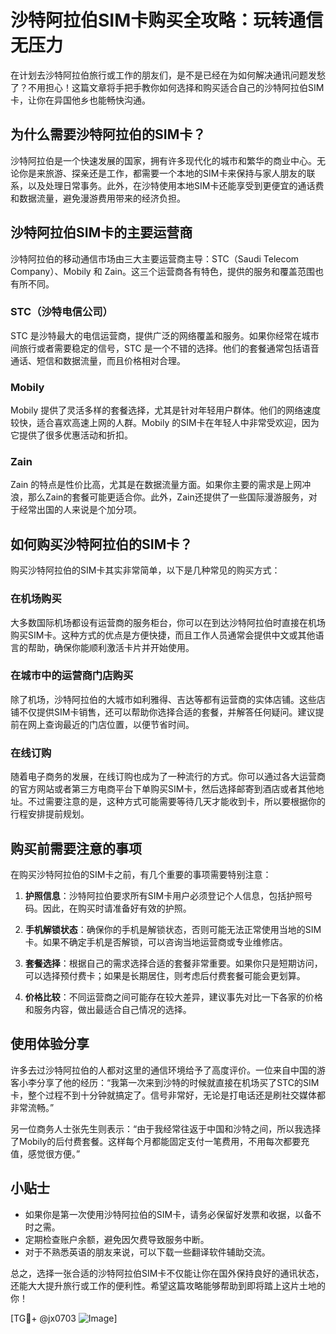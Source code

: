 # 沙特阿拉伯SIM卡购买全攻略：玩转通信无压力

在计划去沙特阿拉伯旅行或工作的朋友们，是不是已经在为如何解决通讯问题发愁了？不用担心！这篇文章将手把手教你如何选择和购买适合自己的沙特阿拉伯SIM卡，让你在异国他乡也能畅快沟通。

## 为什么需要沙特阿拉伯的SIM卡？

沙特阿拉伯是一个快速发展的国家，拥有许多现代化的城市和繁华的商业中心。无论你是来旅游、探亲还是工作，都需要一个本地的SIM卡来保持与家人朋友的联系，以及处理日常事务。此外，在沙特使用本地SIM卡还能享受到更便宜的通话费和数据流量，避免漫游费用带来的经济负担。

## 沙特阿拉伯SIM卡的主要运营商

沙特阿拉伯的移动通信市场由三大主要运营商主导：STC（Saudi Telecom Company）、Mobily 和 Zain。这三个运营商各有特色，提供的服务和覆盖范围也有所不同。

### STC（沙特电信公司）

STC 是沙特最大的电信运营商，提供广泛的网络覆盖和服务。如果你经常在城市间旅行或者需要稳定的信号，STC 是一个不错的选择。他们的套餐通常包括语音通话、短信和数据流量，而且价格相对合理。

### Mobily

Mobily 提供了灵活多样的套餐选择，尤其是针对年轻用户群体。他们的网络速度较快，适合喜欢高速上网的人群。Mobily 的SIM卡在年轻人中非常受欢迎，因为它提供了很多优惠活动和折扣。

### Zain

Zain 的特点是性价比高，尤其是在数据流量方面。如果你主要的需求是上网冲浪，那么Zain的套餐可能更适合你。此外，Zain还提供了一些国际漫游服务，对于经常出国的人来说是个加分项。

## 如何购买沙特阿拉伯的SIM卡？

购买沙特阿拉伯的SIM卡其实非常简单，以下是几种常见的购买方式：

### 在机场购买

大多数国际机场都设有运营商的服务柜台，你可以在到达沙特阿拉伯时直接在机场购买SIM卡。这种方式的优点是方便快捷，而且工作人员通常会提供中文或其他语言的帮助，确保你能顺利激活卡片并开始使用。

### 在城市中的运营商门店购买

除了机场，沙特阿拉伯的大城市如利雅得、吉达等都有运营商的实体店铺。这些店铺不仅提供SIM卡销售，还可以帮助你选择合适的套餐，并解答任何疑问。建议提前在网上查询最近的门店位置，以便节省时间。

### 在线订购

随着电子商务的发展，在线订购也成为了一种流行的方式。你可以通过各大运营商的官方网站或者第三方电商平台下单购买SIM卡，然后选择邮寄到酒店或者其他地址。不过需要注意的是，这种方式可能需要等待几天才能收到卡，所以要根据你的行程安排提前规划。

## 购买前需要注意的事项

在购买沙特阿拉伯的SIM卡之前，有几个重要的事项需要特别注意：

1. **护照信息**：沙特阿拉伯要求所有SIM卡用户必须登记个人信息，包括护照号码。因此，在购买时请准备好有效的护照。
   
2. **手机解锁状态**：确保你的手机是解锁状态，否则可能无法正常使用当地的SIM卡。如果不确定手机是否解锁，可以咨询当地运营商或专业维修店。

3. **套餐选择**：根据自己的需求选择合适的套餐非常重要。如果你只是短期访问，可以选择预付费卡；如果是长期居住，则考虑后付费套餐可能会更划算。

4. **价格比较**：不同运营商之间可能存在较大差异，建议事先对比一下各家的价格和服务内容，做出最适合自己情况的选择。

## 使用体验分享

许多去过沙特阿拉伯的人都对这里的通信环境给予了高度评价。一位来自中国的游客小李分享了他的经历：“我第一次来到沙特的时候就直接在机场买了STC的SIM卡，整个过程不到十分钟就搞定了。信号非常好，无论是打电话还是刷社交媒体都非常流畅。”

另一位商务人士张先生则表示：“由于我经常往返于中国和沙特之间，所以我选择了Mobily的后付费套餐。这样每个月都能固定支付一笔费用，不用每次都要充值，感觉很方便。”

## 小贴士

- 如果你是第一次使用沙特阿拉伯的SIM卡，请务必保留好发票和收据，以备不时之需。
- 定期检查账户余额，避免因欠费导致服务中断。
- 对于不熟悉英语的朋友来说，可以下载一些翻译软件辅助交流。

总之，选择一张合适的沙特阿拉伯SIM卡不仅能让你在国外保持良好的通讯状态，还能大大提升旅行或工作的便利性。希望这篇攻略能够帮助到即将踏上这片土地的你！

[TG💪+ @jx0703 ![Image](https://github.com/user-attachments/assets/dbca1d08-cadb-493c-b0ec-ad6f7a83f270)]